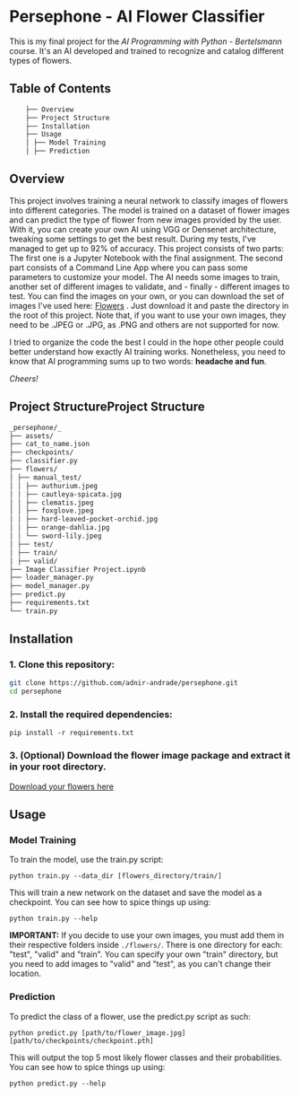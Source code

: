 # Persephone - AI Flower Classifier

This is my final project for the _AI Programming with Python - Bertelsmann_ course. It's an AI developed and trained to recognize and catalog different types of flowers.

## Table of Contents
```bash
    ├── Overview
    ├── Project Structure
    ├── Installation
    ├── Usage
    │ ├── Model Training
    │ ├── Prediction
```
## Overview

This project involves training a neural network to classify images of flowers into different categories. The model is trained on a dataset of flower images and can predict the type of flower from new images provided by the user. With it, you can create your own AI using VGG or Densenet architecture, tweaking some settings to get the best result. During my tests, I've managed to get up to 92% of accuracy.
This project consists of two parts: The first one is a Jupyter Notebook with the final assignment. The second part consists of a Command Line App where you can pass some parameters to customize your model.
The AI needs some images to train, another set of different images to validate, and - finally - different images to test. You can find the images on your own, or you can download the set of images I've used here: [Flowers](https://drive.google.com/file/d/17D5HcQd9XaPKQUxjJT8sKsOoo4XkOcOr/view?usp=sharing "Flowers") .
Just download it and paste the directory in the root of this project.
Note that, if you want to use your own images, they need to be .JPEG or .JPG, as .PNG and others are not supported for now.

I tried to organize the code the best I could in the hope other people could better understand how exactly AI training works. Nonetheless, you need to know that AI programming sums up to two words: **headache and fun**.

_Cheers!_

## Project StructureProject Structure

```bash
_persephone/_
├── assets/
├── cat_to_name.json
├── checkpoints/
├── classifier.py
├── flowers/
│ ├── manual_test/
│ │ ├── authurium.jpeg
│ │ ├── cautleya-spicata.jpg
│ │ ├── clematis.jpeg
│ │ ├── foxglove.jpeg
│ │ ├── hard-leaved-pocket-orchid.jpg
│ │ ├── orange-dahlia.jpg
│ │ └── sword-lily.jpeg
│ ├── test/
│ ├── train/
│ ├── valid/
├── Image Classifier Project.ipynb
├── loader_manager.py
├── model_manager.py
├── predict.py
├── requirements.txt
└── train.py
```

## Installation

### 1. Clone this repository:

```bash
git clone https://github.com/adnir-andrade/persephone.git
cd persephone
```

### 2. Install the required dependencies:

```
pip install -r requirements.txt
```

### 3. (Optional) Download the flower image package and extract it in your root directory.
[Download your flowers here](https://drive.google.com/file/d/17D5HcQd9XaPKQUxjJT8sKsOoo4XkOcOr/view?usp=sharing "Flowers")

## Usage

### Model Training

To train the model, use the train.py script:

```
python train.py --data_dir [flowers_directory/train/]
```

This will train a new network on the dataset and save the model as a checkpoint. You can see how to spice things up using:

```
python train.py --help
```

**IMPORTANT:** If you decide to use your own images, you must add them in their respective folders inside `./flowers/`. There is one directory for each: "test", "valid" and "train". You can specify your own "train" directory, but you need to add images to "valid" and "test", as you can't change their location.

### Prediction

To predict the class of a flower, use the predict.py script as such:

```
python predict.py [path/to/flower_image.jpg] [path/to/checkpoints/checkpoint.pth]
```

This will output the top 5 most likely flower classes and their probabilities. You can see how to spice things up using:

```
python predict.py --help
```
